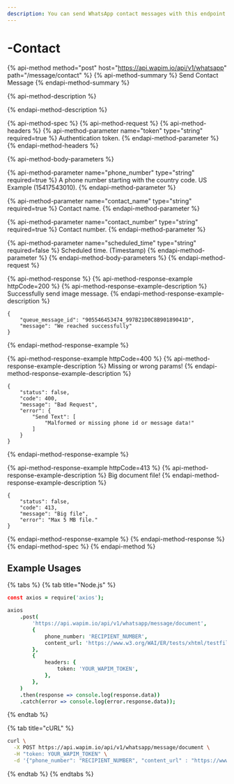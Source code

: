 ```yaml
---
description: You can send WhatsApp contact messages with this endpoint.
---
```


# -Contact

{% api-method method="post" host="https://api.wapim.io/api/v1/whatsapp" path="/message/contact" %}
{% api-method-summary %}
Send Contact Message
{% endapi-method-summary %}

{% api-method-description %}

{% endapi-method-description %}

{% api-method-spec %}
{% api-method-request %}
{% api-method-headers %}
{% api-method-parameter name="token" type="string" required=true %}
Authentication token.
{% endapi-method-parameter %}
{% endapi-method-headers %}

{% api-method-body-parameters %}


{% api-method-parameter name="phone\_number" type="string" required=true %}
A phone number starting with the country code. US Example \(15417543010\).
{% endapi-method-parameter %}

{% api-method-parameter name="contact\_name" type="string" required=true %}
Contact name.
{% endapi-method-parameter %}

{% api-method-parameter name="contact\_number" type="string" required=true %}
Contact number.
{% endapi-method-parameter %}


{% api-method-parameter name="scheduled\_time" type="string" required=false %}
Scheduled time. \(Timestamp\)
{% endapi-method-parameter %}
{% endapi-method-body-parameters %}
{% endapi-method-request %}

{% api-method-response %}
{% api-method-response-example httpCode=200 %}
{% api-method-response-example-description %}
Successfully send image message.
{% endapi-method-response-example-description %}

```text
{
    "queue_message_id": "905546453474_997B21D0C8B90189041D",
    "message": "We reached successfully"
}
```
{% endapi-method-response-example %}

{% api-method-response-example httpCode=400 %}
{% api-method-response-example-description %}
Missing or wrong params!
{% endapi-method-response-example-description %}

```text
{
    "status": false,
    "code": 400,
    "message": "Bad Request",
    "error": {
        "Send Text": [
            "Malformed or missing phone id or message data!"
        ]
    }
}
```
{% endapi-method-response-example %}

{% api-method-response-example httpCode=413 %}
{% api-method-response-example-description %}
Big document file!
{% endapi-method-response-example-description %}

```text
{
    "status": false,
    "code": 413,
    "message": "Big file",
    "error": "Max 5 MB file."
}
```
{% endapi-method-response-example %}
{% endapi-method-response %}
{% endapi-method-spec %}
{% endapi-method %}

## Example Usages

{% tabs %}
{% tab title="Node.js" %}
```coffeescript
const axios = require('axios');

axios
    .post(
        'https://api.wapim.io/api/v1/whatsapp/message/document',
        {
            phone_number: 'RECIPIENT_NUMBER',
            content_url: 'https://www.w3.org/WAI/ER/tests/xhtml/testfiles/resources/pdf/dummy.pdf'
        },
        {
            headers: {
                token: 'YOUR_WAPIM_TOKEN',
            },
        },
    )
    .then(response => console.log(response.data))
    .catch(error => console.log(error.response.data));
```
{% endtab %}

{% tab title="cURL" %}
```bash
curl \
  -X POST https://api.wapim.io/api/v1/whatsapp/message/document \
  -H "token: YOUR_WAPIM_TOKEN" \
  -d '{"phone_number": "RECIPIENT_NUMBER", "content_url" : "https://www.w3.org/WAI/ER/tests/xhtml/testfiles/resources/pdf/dummy.pdf"}'
```
{% endtab %}
{% endtabs %}

